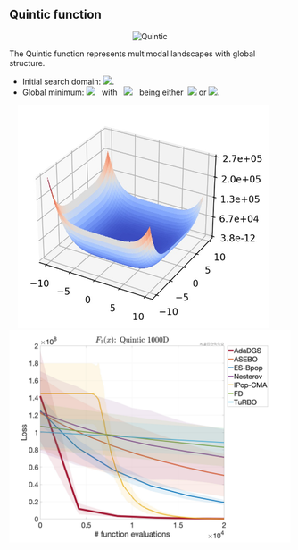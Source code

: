 ## Quintic function

<div align="center"> <img src="https://latex.codecogs.com/svg.latex?&space;f(\mathbf{x})=\sum_{i=1}^d|x_i^5-3x_i^4+4x_i^3+2x_i^2-10x_i-4|." title="Quintic"/> </div>

The Quintic function represents multimodal landscapes with global structure.

- Initial search domain: <img src="https://latex.codecogs.com/svg.latex?&space;\mathbf{x}\in[-10,10]^d" title=" "/>.
- Global minimum: <img src="https://latex.codecogs.com/svg.latex?&space;f(\mathbf{x}_{opt})=0" title=" "/> &nbsp; with &nbsp; <img src="https://latex.codecogs.com/svg.latex?&space;x_i" title=" "/> &nbsp; being either &nbsp;<img src="https://latex.codecogs.com/svg.latex?&space;-1" title=" "/> or <img src="https://latex.codecogs.com/svg.latex?&space;2" title=" "/>.

<div align="center"> 
  <img src="image/Quintic.jpg" alt="Quintic" height="400"/> &nbsp;&nbsp;&nbsp;&nbsp;&nbsp;
  <img src="image/quintic_error_plot.jpg" alt="error" height="380"/>
</div>


